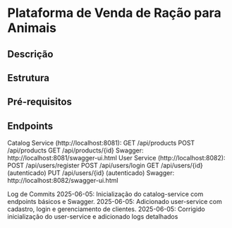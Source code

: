 # Plataforma de Venda de Ração para Animais

## Descrição
## Estrutura
## Pré-requisitos

## Endpoints
Catalog Service (http://localhost:8081):
GET /api/products
POST /api/products
GET /api/products/{id}
Swagger: http://localhost:8081/swagger-ui.html
User Service (http://localhost:8082):
POST /api/users/register
POST /api/users/login
GET /api/users/{id} (autenticado)
PUT /api/users/{id} (autenticado)
Swagger: http://localhost:8082/swagger-ui.html

Log de Commits
2025-06-05: Inicialização do catalog-service com endpoints básicos e Swagger.
2025-06-05: Adicionado user-service com cadastro, login e gerenciamento de clientes.
2025-06-05: Corrigido inicialização do user-service e adicionado logs detalhados
